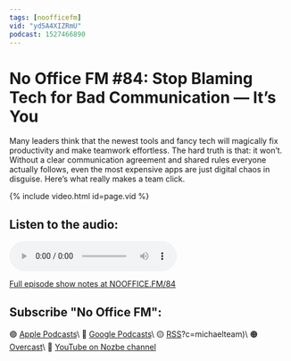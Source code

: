 ```yaml
---
tags: [noofficefm]
vid: "yd5A4XIZRmU"
podcast: 1527466890
---
```


# No Office FM #84: Stop Blaming Tech for Bad Communication — It’s You

Many leaders think that the newest tools and fancy tech will magically fix productivity and make teamwork effortless. The hard truth is that: it won’t. Without a clear communication agreement and shared rules everyone actually follows, even the most expensive apps are just digital chaos in disguise. Here’s what really makes a team click.

{% include video.html id=page.vid %}

<!--More-->

## Listen to the audio:

<audio controls>
<source src="https://media.transistor.fm/04c1d7e0/49612d98.mp3" type="audio/mpeg">
</audio>



[Full episode show notes at NOOFFICE.FM/84](https://nooffice.fm/84)

## Subscribe "No Office FM":

🟣 [Apple Podcasts](https://podcasts.apple.com/podcast/no-office/id1527466890)\\
🔵 [Google Podcasts](https://podcasts.google.com/feed/aHR0cHM6Ly9mZWVkcy50cmFuc2lzdG9yLmZtL25vb2ZmaWNl)\\
🟡 [RSS](https://nozbe.com/nooffice.rss)?c=michaelteam)\\
🟠 [Overcast](https://overcast.fm/itunes1527466890/no-office)\\
🔴 [YouTube on Nozbe channel](https://youtube.com/NozbeCom)

<!--podcast: 1527466890-->

[n]: https://michael.gratis/nozbe
[np]: https://michael.gratis/nozbepersonal